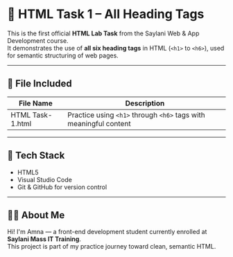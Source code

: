 # 📄 HTML Task 1 – All Heading Tags

This is the first official **HTML Lab Task** from the Saylani Web & App Development course.  
It demonstrates the use of **all six heading tags** in HTML (`<h1>` to `<h6>`), used for semantic structuring of web pages.

---

## 📁 File Included

| File Name           | Description              |
|---------------------|--------------------------|
| HTML Task-1.html    | Practice using `<h1>` through `<h6>` tags with meaningful content |

---

## 🔧 Tech Stack

- HTML5  
- Visual Studio Code  
- Git & GitHub for version control

---

## 👩‍💻 About Me

Hi! I'm Amna — a front-end development student currently enrolled at **Saylani Mass IT Training**.  
This project is part of my practice journey toward clean, semantic HTML.


